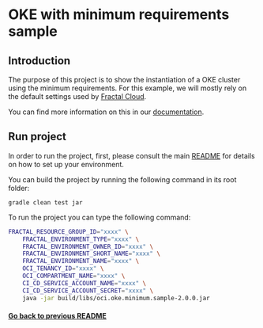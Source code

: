 # OKE with minimum requirements sample 

## Introduction

The purpose of this project is to show the instantiation of a OKE cluster using the minimum requirements. For this example, we will mostly rely on the default settings used by [Fractal Cloud](https://fractal.cloud).

You can find more information on this in our [documentation](https://fractal.cloud/docs).

## Run project

In order to run the project, first, please consult the main [README](../../README.md#build-and-run-the-project-locally) for details on how to set up your environment.

You can build the project by running the following command in its root folder:

`gradle clean test jar`

To run the project you can type the following command:

``` bash
FRACTAL_RESOURCE_GROUP_ID="xxxx" \
    FRACTAL_ENVIRONMENT_TYPE="xxxx" \
    FRACTAL_ENVIRONMENT_OWNER_ID="xxxx" \
    FRACTAL_ENVIRONMENT_SHORT_NAME="xxxx" \
    FRACTAL_ENVIRONMENT_NAME="xxxx" \
    OCI_TENANCY_ID="xxxx" \
    OCI_COMPARTMENT_NAME="xxxx" \
    CI_CD_SERVICE_ACCOUNT_NAME="xxxx" \
    CI_CD_SERVICE_ACCOUNT_SECRET="xxxx" \
    java -jar build/libs/oci.oke.minimum.sample-2.0.0.jar
```

#### [Go back to previous README](../../gcp/README.md)
